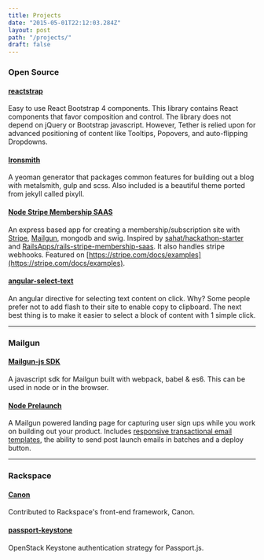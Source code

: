 ```yaml
---
title: Projects
date: "2015-05-01T22:12:03.284Z"
layout: post
path: "/projects/"
draft: false
---
```


### Open Source

#### [reactstrap](https://reactstrap.github.io)

Easy to use React Bootstrap 4 components. This library contains React components that favor composition and control. The library does not depend on jQuery or Bootstrap javascript. However, Tether is relied upon for advanced positioning of content like Tooltips, Popovers, and auto-flipping Dropdowns.

#### [Ironsmith](https://github.com/jaffamonkey/generator-ironsmith)

A yeoman generator that packages common features for building out a blog with metalsmith, gulp and scss. Also included is a beautiful theme ported from jekyll called pixyll.

#### [Node Stripe Membership SAAS](https://github.com/jaffamonkey/node-stripe-membership-saas)

An express based app for creating a membership/subscription site with [Stripe](https://stripe.com), [Mailgun](https://mailgun.com/signup), mongodb and swig. Inspired by [sahat/hackathon-starter](https://github.com/sahat/hackathon-starter) and [RailsApps/rails-stripe-membership-saas](https://github.com/RailsApps/rails-stripe-membership-saas). It also handles stripe webhooks. Featured on [https://stripe.com/docs/examples](https://stripe.com/docs/examples).

#### [angular-select-text](https://github.com/jaffamonkey/angular-select-text)

An angular directive for selecting text content on click. Why? Some people prefer not to add flash to their site to enable copy to clipboard.
The next best thing is to make it easier to select a block of content with 1 simple click.

<hr>

### Mailgun

#### [Mailgun-js SDK](https://github.com/mailgun/mailgun-js)

A javascript sdk for Mailgun built with webpack, babel & es6. This can be used in node or in the browser.

#### [Node Prelaunch](https://github.com/mailgun/node-prelaunch)

A Mailgun powered landing page for capturing user sign ups while you work on building out your product. Includes [responsive transactional email templates](https://github.com/mailgun/transactional-email-templates), the ability to send post launch emails in batches and a deploy button.

<hr>

### Rackspace

#### [Canon](http://rackerlabs.github.io/canon)

Contributed to Rackspace's front-end framework, Canon.

#### [passport-keystone](https://github.com/jaffamonkey/passport-keystone)

OpenStack Keystone authentication strategy for Passport.js.
